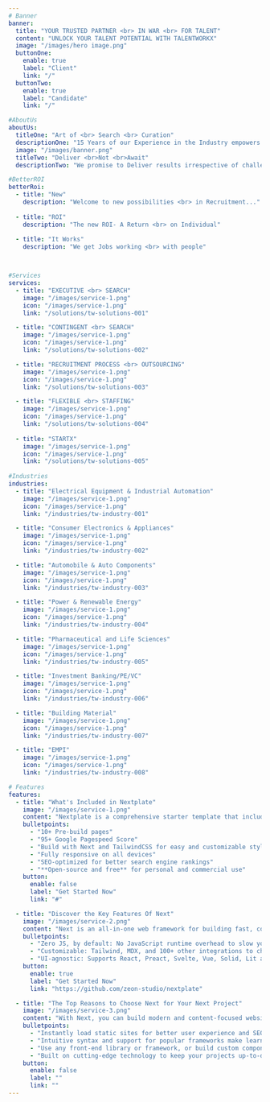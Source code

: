 ```yaml
---
# Banner
banner:
  title: "YOUR TRUSTED PARTNER <br> IN WAR <br> FOR TALENT"
  content: "UNLOCK YOUR TALENT POTENTIAL WITH TALENTWORKX"
  image: "/images/hero image.png"
  buttonOne:
    enable: true
    label: "Client"
    link: "/"
  buttonTwo:
    enable: true
    label: "Candidate"
    link: "/"

#AboutUs
aboutUs:
  titleOne: "Art of <br> Search <br> Curation"
  descriptionOne: "15 Years of our Experience in the Industry empowers us with the “Art of Search Curation” leading to near perfection in Selection."
  image: "/images/banner.png"
  titleTwo: "Deliver <br>Not <br>Await"
  descriptionTwo: "We promise to Deliver results irrespective of challenges we come across. We don’t await answers from our client’s rather We present them with solutions and insights to achieve “Better ROI”."

#BetterROI
betterRoi:
  - title: "New"
    description: "Welcome to new possibilities <br> in Recruitment..."
  
  - title: "ROI"
    description: "The new ROI- A Return <br> on Individual"
  
  - title: "It Works"
    description: "We get Jobs working <br> with people"



#Services
services:
  - title: "EXECUTIVE <br> SEARCH"
    image: "/images/service-1.png"
    icon: "/images/service-1.png"
    link: "/solutions/tw-solutions-001"

  - title: "CONTINGENT <br> SEARCH"
    image: "/images/service-1.png"
    icon: "/images/service-1.png"
    link: "/solutions/tw-solutions-002"

  - title: "RECRUITMENT PROCESS <br> OUTSOURCING"
    image: "/images/service-1.png"
    icon: "/images/service-1.png"
    link: "/solutions/tw-solutions-003"

  - title: "FLEXIBLE <br> STAFFING"
    image: "/images/service-1.png"
    icon: "/images/service-1.png"
    link: "/solutions/tw-solutions-004"
  
  - title: "STARTX"
    image: "/images/service-1.png"
    icon: "/images/service-1.png"
    link: "/solutions/tw-solutions-005"
   
#Industries
industries:
  - title: "Electrical Equipment & Industrial Automation"
    image: "/images/service-1.png"
    icon: "/images/service-1.png"
    link: "/industries/tw-industry-001"

  - title: "Consumer Electronics & Appliances"
    image: "/images/service-1.png"
    icon: "/images/service-1.png"
    link: "/industries/tw-industry-002"

  - title: "Automobile & Auto Components"
    image: "/images/service-1.png"
    icon: "/images/service-1.png"
    link: "/industries/tw-industry-003"

  - title: "Power & Renewable Energy"
    image: "/images/service-1.png"
    icon: "/images/service-1.png"
    link: "/industries/tw-industry-004"

  - title: "Pharmaceutical and Life Sciences"
    image: "/images/service-1.png"
    icon: "/images/service-1.png"
    link: "/industries/tw-industry-005"

  - title: "Investment Banking/PE/VC"
    image: "/images/service-1.png"
    icon: "/images/service-1.png"
    link: "/industries/tw-industry-006"

  - title: "Building Material"
    image: "/images/service-1.png"
    icon: "/images/service-1.png"
    link: "/industries/tw-industry-007"

  - title: "EMPI"
    image: "/images/service-1.png"
    icon: "/images/service-1.png"
    link: "/industries/tw-industry-008"

# Features
features:
  - title: "What's Included in Nextplate"
    image: "/images/service-1.png"
    content: "Nextplate is a comprehensive starter template that includes everything you need to get started with your Next project. What's Included in Nextplate"
    bulletpoints:
      - "10+ Pre-build pages"
      - "95+ Google Pagespeed Score"
      - "Build with Next and TailwindCSS for easy and customizable styling"
      - "Fully responsive on all devices"
      - "SEO-optimized for better search engine rankings"
      - "**Open-source and free** for personal and commercial use"
    button:
      enable: false
      label: "Get Started Now"
      link: "#"

  - title: "Discover the Key Features Of Next"
    image: "/images/service-2.png"
    content: "Next is an all-in-one web framework for building fast, content-focused websites. It offers a range of exciting features for developers and website creators. Some of the key features are:"
    bulletpoints:
      - "Zero JS, by default: No JavaScript runtime overhead to slow you down."
      - "Customizable: Tailwind, MDX, and 100+ other integrations to choose from."
      - "UI-agnostic: Supports React, Preact, Svelte, Vue, Solid, Lit and more."
    button:
      enable: true
      label: "Get Started Now"
      link: "https://github.com/zeon-studio/nextplate"

  - title: "The Top Reasons to Choose Next for Your Next Project"
    image: "/images/service-3.png"
    content: "With Next, you can build modern and content-focused websites without sacrificing performance or ease of use."
    bulletpoints:
      - "Instantly load static sites for better user experience and SEO."
      - "Intuitive syntax and support for popular frameworks make learning and using Next a breeze."
      - "Use any front-end library or framework, or build custom components, for any project size."
      - "Built on cutting-edge technology to keep your projects up-to-date with the latest web standards."
    button:
      enable: false
      label: ""
      link: ""
---
```

